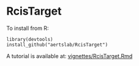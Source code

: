 # RcisTarget
To install from R:
```
library(devtools)
install_github("aertslab/RcisTarget")
```

A tutorial is available at: [vignettes/RcisTarget.Rmd](https://github.com/aertslab/RcisTarget/blob/master/vignettes/RcisTarget.Rmd)
